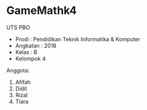 # GameMathk4

UTS PBO<br>

- Prodi     : Pendidikan Teknik Informatika & Komputer
- Angkatan  : 2018
- Kelas     : B
- Kelompok 4

Anggota:
1. Afifah
2. Didit
3. Rizal
4. Tiara
